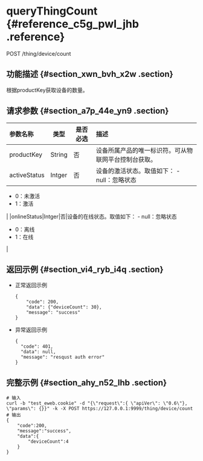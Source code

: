 # queryThingCount {#reference_c5g_pwl_jhb .reference}

POST /thing/device/count

## 功能描述 {#section_xwn_bvh_x2w .section}

根据productKey获取设备的数量。

## 请求参数 {#section_a7p_44e_yn9 .section}

|参数名称|类型|是否必选|描述|
|:---|--|----|:-|
|productKey|String|否|设备所属产品的唯一标识符。可从物联网平台控制台获取。|
|activeStatus|Intger|否|设备的激活状态。取值如下： -   null：忽略状态
-   0：未激活
-   1：激活

 |
|onlineStatus|Intger|否|设备的在线状态。取值如下： -   null：忽略状态
-   0：离线
-   1：在线

 |

## 返回示例 {#section_vi4_ryb_i4q .section}

-   正常返回示例

    ```
    {
        "code": 200,
        "data": {"deviceCount": 30},
        "message": "success"
    }
    ```

-   异常返回示例

    ```
    {
      "code": 401,
      "data": null,
      "message": "resqust auth error"
    }
    ```


## 完整示例 {#section_ahy_n52_lhb .section}

```
# 输入
curl -b "test_eweb.cookie" -d "{\"request\":{ \"apiVer\": \"0.6\"}, \"params\": {}}" -k -X POST https://127.0.0.1:9999/thing/device/count
# 输出
{
    "code":200,
    "message":"success",
    "data":{
        "deviceCount":4
    }
}
```


